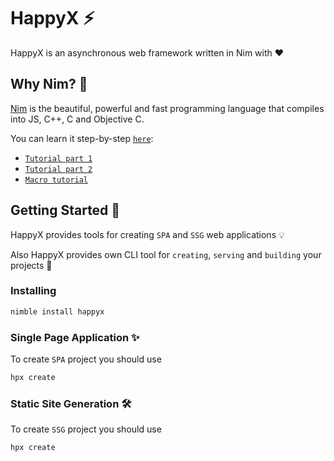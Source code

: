 # HappyX ⚡

HappyX is an asynchronous web framework written in Nim with ❤

## Why Nim? 👑

[Nim](nim-lang.org) is the beautiful, powerful and fast programming language that compiles into JS, C++, C and Objective C.

You can learn it step-by-step [`here`](https://nim-lang.org/documentation.html):

- [`Tutorial part 1`](https://nim-lang.org/docs/tut1.html)
- [`Tutorial part 2`](https://nim-lang.org/docs/tut2.html)
- [`Macro tutorial`](https://nim-lang.org/docs/tut3.html)


## Getting Started 📃

HappyX provides tools for creating `SPA` and `SSG` web applications 💡

Also HappyX provides own CLI tool for `creating`, `serving` and `building` your projects 🍍

### Installing

```bash
nimble install happyx
```


### Single Page Application ✨

To create `SPA` project you should use
```bash
hpx create
```


### Static Site Generation 🛠

To create `SSG` project you should use
```bash
hpx create
```
